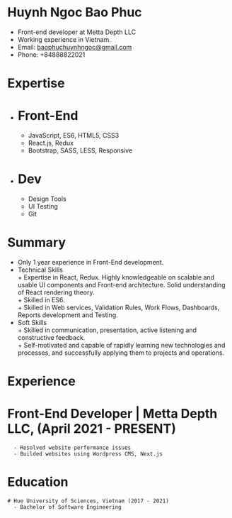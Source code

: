 # Huynh Ngoc Bao Phuc
  - Front-end developer at Metta Depth LLC </br>
  - Working experience in Vietnam.</br>
  - Email: baophuchuynhngoc@gmail.com</br>
  - Phone: +84888822021</br>
# Expertise
  - # Front-End
    + JavaScript, ES6, HTML5, CSS3
    + React.js, Redux
    + Bootstrap, SASS, LESS, Responsive
  - # Dev
    + Design Tools
    + UI Testing
    + Git
# Summary
   - Only 1 year experience in Front-End development.
   - Technical Skills</br>
    + Expertise in React, Redux. Highly knowledgeable on scalable and usable UI components and Front-end architecture. Solid understanding of React rendering theory.</br>
    + Skilled in ES6.</br>
    + Skilled in  Web services, Validation Rules, Work Flows, Dashboards, Reports development and Testing.</br>
   - Soft Skills</br>
    + Skilled in communication, presentation, active listening and constructive feedback.</br>
    + Self-motivated and capable of rapidly learning new technologies and processes, and successfully applying them to projects and operations.</br>
 # Experience
   # Front-End Developer | Metta Depth LLC, (April 2021 - PRESENT)
      - Resolved website performance issues
      - Builded websites using Wordpress CMS, Next.js
 # Education
    # Hue University of Sciences, Vietnam (2017 - 2021)
      - Bachelor of Software Engineering
    
